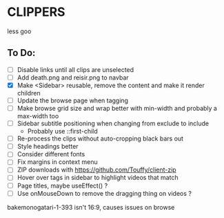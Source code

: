 # CLIPPERS

less goo

## To Do:

- [ ] Disable links until all clips are unselected
- [ ] Add death.png and reisir.png to navbar
- [x] Make \<Sidebar\> reusable, remove the content and make it render children
- [ ] Update the browse page when tagging
- [ ] Make browse grid size and wrap better with min-width and probably a max-width too
- [ ] Sidebar subtitle positioning when changing from exclude to include
  - Probably use ::first-child
- [ ] Re-process the clips without auto-cropping black bars out
- [ ] Style headings better
- [ ] Consider different fonts
- [ ] Fix margins in context menu
- [ ] ZIP downloads with https://github.com/Touffy/client-zip
- [ ] Hover over tags in sidebar to highlight videos that match
- [ ] Page titles, maybe useEffect() ?
- [ ] Use onMouseDown to remove the dragging thing on videos ?

bakemonogatari-1-393 isn't 16:9, causes issues on browse
